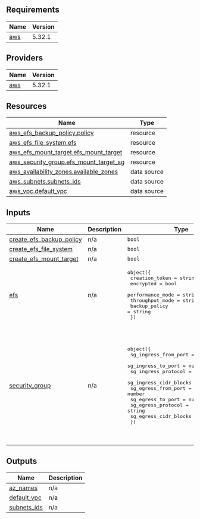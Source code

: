 ## Requirements

| Name | Version |
|------|---------|
| <a name="requirement_aws"></a> [aws](#requirement\_aws) | 5.32.1 |

## Providers

| Name | Version |
|------|---------|
| <a name="provider_aws"></a> [aws](#provider\_aws) | 5.32.1 |


## Resources

| Name | Type |
|------|------|
| [aws_efs_backup_policy.policy](https://registry.terraform.io/providers/hashicorp/aws/5.32.1/docs/resources/efs_backup_policy) | resource |
| [aws_efs_file_system.efs](https://registry.terraform.io/providers/hashicorp/aws/5.32.1/docs/resources/efs_file_system) | resource |
| [aws_efs_mount_target.efs_mount_target](https://registry.terraform.io/providers/hashicorp/aws/5.32.1/docs/resources/efs_mount_target) | resource |
| [aws_security_group.efs_mount_target_sg](https://registry.terraform.io/providers/hashicorp/aws/5.32.1/docs/resources/security_group) | resource |
| [aws_availability_zones.available_zones](https://registry.terraform.io/providers/hashicorp/aws/5.32.1/docs/data-sources/availability_zones) | data source |
| [aws_subnets.subnets_ids](https://registry.terraform.io/providers/hashicorp/aws/5.32.1/docs/data-sources/subnets) | data source |
| [aws_vpc.default_vpc](https://registry.terraform.io/providers/hashicorp/aws/5.32.1/docs/data-sources/vpc) | data source |

## Inputs

| Name | Description | Type | Default | Required |
|------|-------------|------|---------|:--------:|
| <a name="input_create_efs_backup_policy"></a> [create\_efs\_backup\_policy](#input\_create\_efs\_backup\_policy) | n/a | `bool` | `true` | no |
| <a name="input_create_efs_file_system"></a> [create\_efs\_file\_system](#input\_create\_efs\_file\_system) | n/a | `bool` | `true` | no |
| <a name="input_create_efs_mount_target"></a> [create\_efs\_mount\_target](#input\_create\_efs\_mount\_target) | n/a | `bool` | `true` | no |
| <a name="input_efs"></a> [efs](#input\_efs) | n/a | <pre>object({<br>    creation_token   = string<br>    encrypted        = bool<br>    performance_mode = string<br>    throughput_mode  = string<br>    backup_policy    = string<br>  })</pre> | <pre>{<br>  "backup_policy": "ENABLED",<br>  "creation_token": "terraform",<br>  "encrypted": true,<br>  "performance_mode": "generalPurpose",<br>  "throughput_mode": "elastic"<br>}</pre> | no |
| <a name="input_security_group"></a> [security\_group](#input\_security\_group) | n/a | <pre>object({<br>    sg_ingress_from_port   = number<br>    sg_ingress_to_port     = number<br>    sg_ingress_protocol    = string<br>    sg_ingress_cidr_blocks = list(string)<br>    sg_egress_from_port    = number<br>    sg_egress_to_port      = number<br>    sg_egress_protocol     = string<br>    sg_egress_cidr_blocks  = list(string)<br>  })</pre> | <pre>{<br>  "sg_egress_cidr_blocks": [<br>    "0.0.0.0/0"<br>  ],<br>  "sg_egress_from_port": 0,<br>  "sg_egress_protocol": "-1",<br>  "sg_egress_to_port": 0,<br>  "sg_ingress_cidr_blocks": [<br>    "0.0.0.0/0"<br>  ],<br>  "sg_ingress_from_port": 2049,<br>  "sg_ingress_protocol": "tcp",<br>  "sg_ingress_to_port": 2049<br>}</pre> | no |

## Outputs

| Name | Description |
|------|-------------|
| <a name="output_az_names"></a> [az\_names](#output\_az\_names) | n/a |
| <a name="output_default_vpc"></a> [default\_vpc](#output\_default\_vpc) | n/a |
| <a name="output_subnets_ids"></a> [subnets\_ids](#output\_subnets\_ids) | n/a |
